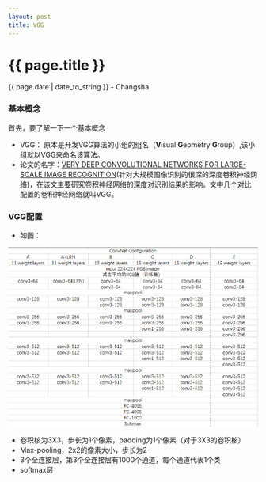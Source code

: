 ```yaml
---
layout: post
title: VGG
---
```


{{ page.title }}
================

<p class="meta">{{ page.date | date_to_string }} - Changsha</p>

### 基本概念
首先，要了解一下一个基本概念
- VGG： 原本是开发VGG算法的小组的组名（**V**isual **G**eometry **G**roup）,该小组就以VGG来命名该算法。
- 论文的名字：[VERY DEEP CONVOLUTIONAL NETWORKS FOR LARGE-SCALE IMAGE RECOGNITION](https://arxiv.org/abs/1409.1556)(针对大规模图像识别的很深的深度卷积神经网络)，在该文主要研究卷积神经网络的深度对识别结果的影响。文中几个对比配置的卷积神经网络就叫VGG。


### VGG配置
- 如图：

![avatar](/images/posts/2019-02-21/VGG_Configuration.png)

- 卷积核为3X3，步长为1个像素，padding为1个像素（对于3X3的卷积核）
- Max-pooling，2x2的像素大小，步长为2
- 3个全连接层，第3个全连接层有1000个通道，每个通道代表1个类
- softmax层

